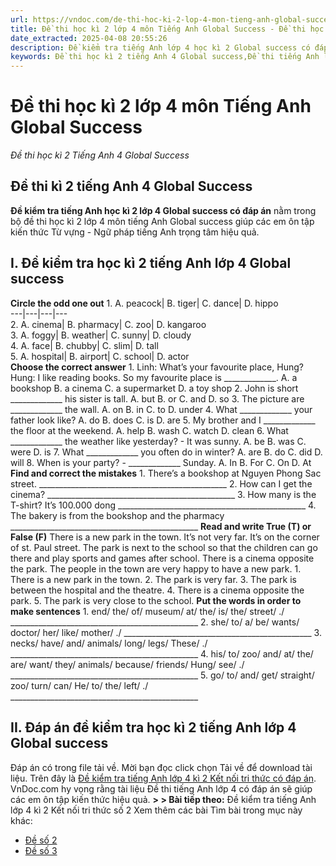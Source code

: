 ```yaml
---
url: https://vndoc.com/de-thi-hoc-ki-2-lop-4-mon-tieng-anh-global-success-317987
title: Đề thi học kì 2 lớp 4 môn Tiếng Anh Global Success - Đề thi học kì 2 Tiếng Anh 4 Global Success - VnDoc.com
date_extracted: 2025-04-08 20:55:26
description: Đề kiểm tra tiếng Anh lớp 4 học kì 2 Global success có đáp án bao gồm nhiều dạng bài tập tiếng Anh lớp 4 khác nhau giúp các em ôn tập kiến thức hiệu quả.
keywords: Đề thi học kì 2 tiếng Anh 4 Global success,Đề thi tiếng Anh lớp 4 học kì 2 Global success,Đề thi kì 2 lớp 4 môn Anh Kết nối tri thức,Đề thi tiếng Anh lớp 4 học kì 2 Global success,đề thi kì 2 lớp 4 môn tiếng anh,đề thi kì 2 lớp 4 môn tiếng anh global success,đề kiểm tra tiếng Anh lớp 4 kì 2 global success,đề kiểm tra tiếng Anh lớp 4 học kì 2 global success,Đề kiểm tra tiếng Anh kì 2 lớp 4 global success
---
```


# Đề thi học kì 2 lớp 4 môn Tiếng Anh Global Success
 _Đề thi học kì 2 Tiếng Anh 4 Global Success_
## **Đề thi kì 2 tiếng Anh 4 Global Success**
**Đề kiểm tra tiếng Anh học kì 2 lớp 4 Global success có đáp án** nằm trong bộ đề thi học kì 2 lớp 4 môn tiếng Anh Global success giúp các em ôn tập kiến thức Từ vựng - Ngữ pháp tiếng Anh trọng tâm hiệu quả.
## I. Đề kiểm tra học kì 2 tiếng Anh lớp 4 Global success
**Circle the odd one out**
1\. A. peacock| B. tiger| C. dance| D. hippo  
---|---|---|---  
2\. A. cinema| B. pharmacy| C. zoo| D. kangaroo  
3\. A. foggy| B. weather| C. sunny| D. cloudy  
4\. A. face| B. chubby| C. slim| D. tall  
5\. A. hospital| B. airport| C. school| D. actor  
**Choose the correct answer**
1\. Linh: What’s your favourite place, Hung?
Hung: I like reading  books. So my favourite place is \_\_\_\_\_\_\_\_\_\_\_\_\_.
A. a bookshop
B. a cinema
C. a supermarket
D. a toy shop
2\. John is short \_\_\_\_\_\_\_\_\_\_\_\_\_ his sister is tall.
A. but
B. or
C. and
D. so
3\. The picture are \_\_\_\_\_\_\_\_\_\_\_\_\_ the wall.
A. on
B. in
C. to
D. under
4\. What \_\_\_\_\_\_\_\_\_\_\_\_\_ your father look like?
A. do
B. does
C. is
D. are
5\. My brother and I \_\_\_\_\_\_\_\_\_\_\_\_\_ the floor at the weekend.
A. help
B. wash
C. watch
D. clean
6\. What \_\_\_\_\_\_\_\_\_\_\_\_\_ the weather like yesterday? - It was sunny.
A. be
B. was
C. were
D. is
7\. What \_\_\_\_\_\_\_\_\_\_\_\_\_ you often do in winter?
A. are
B. do
C. did
D. will
8\. When is your party? - \_\_\_\_\_\_\_\_\_\_\_\_\_ Sunday.
A. In
B. For
C. On
D. At
**Find and correct the mistakes**
1\. There’s a bookshop at Nguyen Phong Sac street.
\_\_\_\_\_\_\_\_\_\_\_\_\_\_\_\_\_\_\_\_\_\_\_\_\_\_\_\_\_\_\_\_\_\_\_\_\_\_\_\_\_\_\_\_\_\_\_
2\. How can I get the cinema?
\_\_\_\_\_\_\_\_\_\_\_\_\_\_\_\_\_\_\_\_\_\_\_\_\_\_\_\_\_\_\_\_\_\_\_\_\_\_\_\_\_\_\_\_\_\_\_
3\. How many is the T-shirt? It’s 100.000 dong
\_\_\_\_\_\_\_\_\_\_\_\_\_\_\_\_\_\_\_\_\_\_\_\_\_\_\_\_\_\_\_\_\_\_\_\_\_\_\_\_\_\_\_\_\_\_\_
4\. The bakery is from the bookshop and the pharmacy
\_\_\_\_\_\_\_\_\_\_\_\_\_\_\_\_\_\_\_\_\_\_\_\_\_\_\_\_\_\_\_\_\_\_\_\_\_\_\_\_\_\_\_\_\_\_\_
**Read and write True \(T\) or False \(F\)**
There is a new park in the town. It’s not very far. It’s on the corner of st. Paul street. The park is next to the school so that the children can go there and play sports and games after school. There is a cinema opposite the park. The people in the town are very happy to have a new park.
1\. There is a new park in the town.
2\. The park is very far.
3\. The park is between the hospital and the theatre.
4\. There is a cinema opposite the park.
5\. The park is very close to the school.
**Put the words in order to make sentences**
1\. end/ the/ of/ museum/ at/ the/ is/ the/ street/ ./
\_\_\_\_\_\_\_\_\_\_\_\_\_\_\_\_\_\_\_\_\_\_\_\_\_\_\_\_\_\_\_\_\_\_\_\_\_\_\_\_\_\_\_\_\_\_\_
2\. she/ to/ a/ be/ wants/ doctor/ her/ like/ mother/ ./
\_\_\_\_\_\_\_\_\_\_\_\_\_\_\_\_\_\_\_\_\_\_\_\_\_\_\_\_\_\_\_\_\_\_\_\_\_\_\_\_\_\_\_\_\_\_\_
3\. necks/ have/ and/ animals/ long/ legs/ These/ ./
\_\_\_\_\_\_\_\_\_\_\_\_\_\_\_\_\_\_\_\_\_\_\_\_\_\_\_\_\_\_\_\_\_\_\_\_\_\_\_\_\_\_\_\_\_\_\_
4\. his/ to/ zoo/ and/ at/ the/ are/ want/ they/ animals/ because/ friends/ Hung/ see/ ./
\_\_\_\_\_\_\_\_\_\_\_\_\_\_\_\_\_\_\_\_\_\_\_\_\_\_\_\_\_\_\_\_\_\_\_\_\_\_\_\_\_\_\_\_\_\_\_
5\. go/ to/ and/ get/ straight/ zoo/ turn/ can/ He/ to/ the/ left/ ./
\_\_\_\_\_\_\_\_\_\_\_\_\_\_\_\_\_\_\_\_\_\_\_\_\_\_\_\_\_\_\_\_\_\_\_\_\_\_\_\_\_\_\_\_\_\_\_
## II. Đáp án đề kiểm tra học kì 2 tiếng Anh lớp 4 Global success
Đáp án có trong file tải về. Mời bạn đọc click chọn Tải về để download tài liệu.
Trên đây là [Đề kiểm tra tiếng Anh lớp 4 kì 2 Kết nối tri thức có đáp án](<https://vndoc.com/de-thi-hoc-ki-2-lop-4-mon-tieng-anh-global-success-317987>). VnDoc.com hy vọng rằng tài liệu Đề thi tiếng Anh lớp 4 có đáp án sẽ giúp các em ôn tập kiến thức hiệu quả.
**> > Bài tiếp theo:** Đề kiểm tra tiếng Anh lớp 4 kì 2 Kết nối tri thức số 2
Xem thêm các bài Tìm bài trong mục này khác:
  * [Đề số 2](</de-thi-hoc-ki-2-lop-4-mon-tieng-anh-global-success-so-2-318732>)
  * [Đề số 3](</de-thi-hoc-ki-2-lop-4-mon-tieng-anh-global-success-so-3-319058>)

